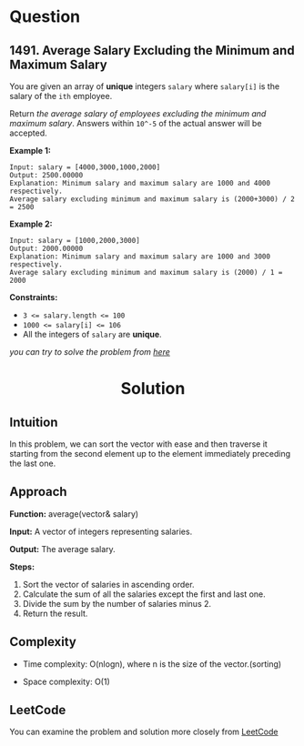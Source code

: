 # Question

## 1491. Average Salary Excluding the Minimum and Maximum Salary

You are given an array of **unique** integers `salary` where `salary[i]` is the salary of the `ith` employee.

Return *the average salary of employees excluding the minimum and maximum salary*. Answers within `10^-5` of the actual answer will be accepted.<br/>

**Example 1:**<br/>
```
Input: salary = [4000,3000,1000,2000]
Output: 2500.00000
Explanation: Minimum salary and maximum salary are 1000 and 4000 respectively.
Average salary excluding minimum and maximum salary is (2000+3000) / 2 = 2500

```
**Example 2:**<br/>
```
Input: salary = [1000,2000,3000]
Output: 2000.00000
Explanation: Minimum salary and maximum salary are 1000 and 3000 respectively.
Average salary excluding minimum and maximum salary is (2000) / 1 = 2000
```

**Constraints:**
- `3 <= salary.length <= 100`
- `1000 <= salary[i] <= 106`
- All the integers of `salary` are **unique**.

*you can try to solve the problem from [here](https://leetcode.com/problems/average-salary-excluding-the-minimum-and-maximum-salary/description/)*

<h1 align="center">Solution</h1>

## Intuition
In this problem, we can sort the vector with ease and then traverse it starting from the second element up to the element immediately preceding the last one.

## Approach
**Function:** average(vector<int>& salary)

**Input:** A vector of integers representing salaries.

**Output:** The average salary.

**Steps:**

1. Sort the vector of salaries in ascending order.
2. Calculate the sum of all the salaries except the first and last one.
3. Divide the sum by the number of salaries minus 2.
4. Return the result.

## Complexity
- Time complexity: O(nlogn), where n is the size of the vector.(sorting)

- Space complexity: O(1)

## LeetCode
You can examine the problem and solution more closely from [LeetCode](https://leetcode.com/problems/average-salary-excluding-the-minimum-and-maximum-salary/solutions/3473641/easy-explanation-with-steps/)
